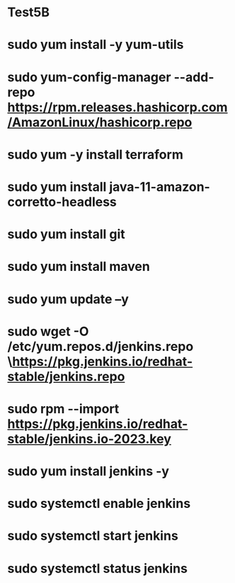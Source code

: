 # Test5B

# sudo yum install -y yum-utils
# sudo yum-config-manager --add-repo https://rpm.releases.hashicorp.com/AmazonLinux/hashicorp.repo
# sudo yum -y install terraform

# sudo yum install java-11-amazon-corretto-headless
# sudo yum install git

# sudo yum install maven

# sudo yum update –y
# sudo wget -O /etc/yum.repos.d/jenkins.repo \https://pkg.jenkins.io/redhat-stable/jenkins.repo 
# sudo rpm --import https://pkg.jenkins.io/redhat-stable/jenkins.io-2023.key
# sudo yum install jenkins -y
# sudo systemctl enable jenkins
# sudo systemctl start jenkins
# sudo systemctl status jenkins
